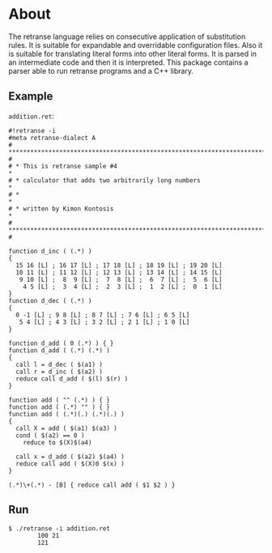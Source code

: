 # About

The retranse language relies on consecutive application of substitution rules.
It is suitable for expandable and overridable configuration files.
Also it is suitable for translating literal forms into other literal forms.
It is parsed in an intermediate code and then it is interpreted.
This package contains a parser able to run retranse programs and a C++ library.


## Example

`addition.ret`:
```
#!retranse -i
#meta retranse-dialect A
# **************************************************************************** #
# * This is retranse sample #4                                                 *
# * calculator that adds two arbitrarily long numbers                          *
# *                                                                            *
# * written by Kimon Kontosis                                                  *
# **************************************************************************** #

function d_inc ( (.*) )
{
  15 16 [L] ; 16 17 [L] ; 17 18 [L] ; 18 19 [L] ; 19 20 [L]
  10 11 [L] ; 11 12 [L] ; 12 13 [L] ; 13 14 [L] ; 14 15 [L]
   9 10 [L] ;  8  9 [L] ;  7  8 [L] ;  6  7 [L] ;  5  6 [L]
    4 5 [L] ;  3  4 [L] ;  2  3 [L] ;  1  2 [L] ;  0  1 [L]
}
function d_dec ( (.*) )
{
  0 -1 [L] ; 9 8 [L] ; 8 7 [L] ; 7 6 [L] ; 6 5 [L]
   5 4 [L] ; 4 3 [L] ; 3 2 [L] ; 2 1 [L] ; 1 0 [L]
}

function d_add ( 0 (.*) ) { }
function d_add ( (.*) (.*) )
{
  call l = d_dec ( $(a1) )
  call r = d_inc ( $(a2) )
  reduce call d_add ( $(l) $(r) )
}

function add ( "" (.*) ) { }
function add ( (.*) "" ) { }
function add ( (.*)(.) (.*)(.) )
{
  call X = add ( $(a1) $(a3) )
  cond ( $(a2) == 0 )
    reduce to $(X)$(a4)

  call x = d_add ( $(a2) $(a4) )
  reduce call add ( $(X)0 $(x) )
}

(.*)\+(.*) - [B] { reduce call add ( $1 $2 ) }
```

## Run

```
$ ./retranse -i addition.ret
        100 21
        121
```
